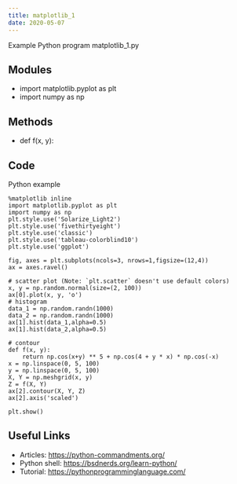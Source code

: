 ```yaml
---
title: matplotlib_1
date: 2020-05-07
---
```

Example Python program matplotlib_1.py

## Modules

* import matplotlib.pyplot as plt
* import numpy as np

## Methods

* def f(x, y):

## Code

Python example

    %matplotlib inline
    import matplotlib.pyplot as plt
    import numpy as np
    plt.style.use('Solarize_Light2')
    plt.style.use('fivethirtyeight')
    plt.style.use('classic')
    plt.style.use('tableau-colorblind10')
    plt.style.use('ggplot')
    
    fig, axes = plt.subplots(ncols=3, nrows=1,figsize=(12,4))
    ax = axes.ravel()
    
    # scatter plot (Note: `plt.scatter` doesn't use default colors)
    x, y = np.random.normal(size=(2, 100))
    ax[0].plot(x, y, 'o')
    # histogram
    data_1 = np.random.randn(1000)
    data_2 = np.random.randn(1000)
    ax[1].hist(data_1,alpha=0.5)
    ax[1].hist(data_2,alpha=0.5)
    
    # contour
    def f(x, y):
        return np.cos(x+y) ** 5 + np.cos(4 + y * x) * np.cos(-x)
    x = np.linspace(0, 5, 100)
    y = np.linspace(0, 5, 100)
    X, Y = np.meshgrid(x, y)
    Z = f(X, Y)
    ax[2].contour(X, Y, Z)
    ax[2].axis('scaled')
    
    plt.show()

## Useful Links

- Articles: https://python-commandments.org/
- Python shell: https://bsdnerds.org/learn-python/
- Tutorial: https://pythonprogramminglanguage.com/
